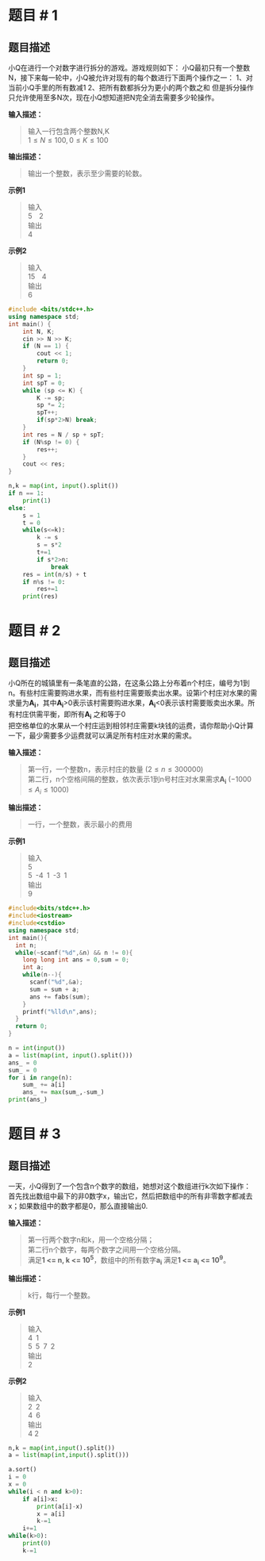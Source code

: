 # **题目 # 1**
## **题目描述**
小Q在进行一个对数字进行拆分的游戏。游戏规则如下：
小Q最初只有一个整数N，接下来每一轮中，小Q被允许对现有的每个数进行下面两个操作之一：
1、对当前小Q手里的所有数减1
2、把所有数都拆分为更小的两个数之和
但是拆分操作只允许使用至多N次，现在小Q想知道把N完全消去需要多少轮操作。

**输入描述：**
>输入一行包含两个整数N,K  
$1 \leq N \leq 100,0 \leq K \leq 100$

**输出描述：**
>输出一个整数，表示至少需要的轮数。

**示例1**
>输入  
5&ensp;&ensp;2  
输出  
4

**示例2**
>输入  
15&ensp;&ensp;4  
输出  
6
```cpp
#include <bits/stdc++.h>
using namespace std;
int main() {
	int N, K;
	cin >> N >> K;
	if (N == 1) {
		cout << 1;
		return 0;
	}
	int sp = 1;
	int spT = 0;
	while (sp <= K) {
		K -= sp;
		sp *= 2;
		spT++;
        if(sp*2>N) break;
	}
	int res = N / sp + spT;
	if (N%sp != 0) {
		res++;
	}
	cout << res;
}
```
```python
n,k = map(int, input().split())
if n == 1:
    print(1)
else:
    s = 1
    t = 0
    while(s<=k):
        k -= s
        s = s*2
        t+=1
        if s*2>n:
            break
    res = int(n/s) + t
    if n%s != 0:
        res+=1
    print(res)

```
# **题目 # 2**
## **题目描述**
小Q所在的城镇里有一条笔直的公路，在这条公路上分布着n个村庄，编号为1到n。有些村庄需要购进水果，而有些村庄需要贩卖出水果。设第i个村庄对水果的需求量为**A<sub>i</sub>**，其中**A<sub>i</sub>**>0表示该村需要购进水果，**A<sub>i</sub>**<0表示该村需要贩卖出水果。所有村庄供需平衡，即所有**A<sub>i</sub>** 之和等于0  
把空格单位的水果从一个村庄运到相邻村庄需要k块钱的运费，请你帮助小Q计算一下，最少需要多少运费就可以满足所有村庄对水果的需求。

**输入描述：**
>第一行，一个整数n，表示村庄的数量 ($2\leq n\leq300000$)  
第二行，n个空格间隔的整数，依次表示1到n号村庄对水果需求**A<sub>i</sub>** ($-1000\leq A_i \leq1000$)

**输出描述：**
>一行，一个整数，表示最小的费用

**示例1**
>输入  
5  
5&ensp;-4&ensp;1&ensp;-3&ensp;1  
输出  
9
```cpp
#include<bits/stdc++.h>
#include<iostream>
#include<cstdio>
using namespace std;
int main(){
  int n;
  while(~scanf("%d",&n) && n != 0){
    long long int ans = 0,sum = 0;
    int a;
    while(n--){
      scanf("%d",&a);
      sum = sum + a;
      ans += fabs(sum);
    }
    printf("%lld\n",ans);
  }
  return 0;
}
```
```python
n = int(input())
a = list(map(int, input().split()))
ans_ = 0
sum_ = 0
for i in range(n):
    sum_ += a[i]
    ans_ += max(sum_,-sum_)
print(ans_)
```
# **题目 # 3**
## **题目描述**
一天，小Q得到了一个包含n个数字的数组，她想对这个数组进行k次如下操作：  
首先找出数组中最下的非0数字x，输出它，然后把数组中的所有非零数字都减去x；如果数组中的数字都是0，那么直接输出0.

**输入描述：**
>第一行两个数字n和k，用一个空格分隔；  
第二行n个数字，每两个数字之间用一个空格分隔。  
满足**1 <= n, k <= 10<sup>5</sup>**，数组中的所有数字**a<sub>i</sub>** 满足**1 <= a<sub>i</sub> <= 10<sup>9</sup>**。

**输出描述：**
>k行，每行一个整数。

**示例1**
>输入  
4&ensp;1   
5&ensp;5&ensp;7&ensp;2   
输出  
2

**示例2**
>输入  
2&ensp;2   
4&ensp;6   
输出  
4 2
```python
n,k = map(int,input().split())
a = list(map(int,input().split()))

a.sort()
i = 0
x = 0
while(i < n and k>0):
    if a[i]>x:
        print(a[i]-x)
        x = a[i]
        k-=1
    i+=1
while(k>0):
    print(0)
    k-=1
```